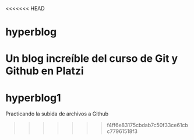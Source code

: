 <<<<<<< HEAD
# hyperblog
Un blog increíble del curso de Git y Github en Platzi
=======
# hyperblog1
Practicando la subida de archivos a Github
>>>>>>> f4ff6e83175cbdab7c50f33ce61cbc77961518f3
